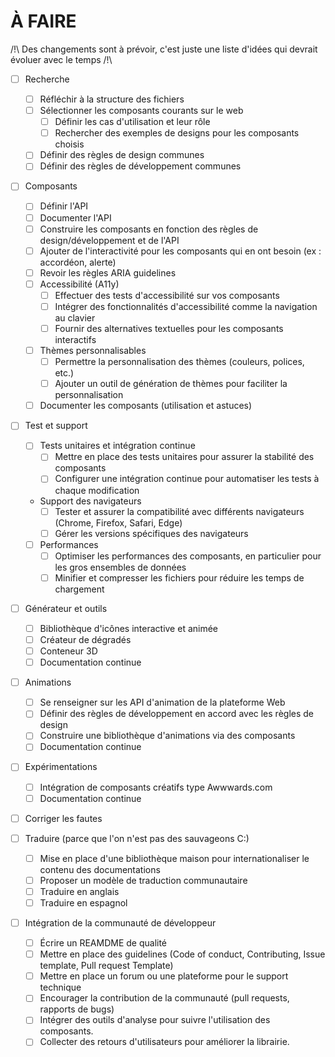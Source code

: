 # À FAIRE

/!\ Des changements sont à prévoir, c'est juste une liste d'idées qui devrait évoluer avec le temps /!\

- [ ] Recherche
    - [ ] Réfléchir à la structure des fichiers
    - [ ] Sélectionner les composants courants sur le web
        - [ ] Définir les cas d'utilisation et leur rôle
        - [ ] Rechercher des exemples de designs pour les composants choisis
    - [ ] Définir des règles de design communes
    - [ ] Définir des règles de développement communes

- [ ] Composants
    - [ ] Définir l'API
    - [ ] Documenter l'API
    - [ ] Construire les composants en fonction des règles de design/développement et de l'API
    - [ ] Ajouter de l'interactivité pour les composants qui en ont besoin (ex : accordéon, alerte)
    - [ ] Revoir les règles ARIA guidelines
    - [ ] Accessibilité (A11y)
        - [ ] Effectuer des tests d'accessibilité sur vos composants
        - [ ] Intégrer des fonctionnalités d'accessibilité comme la navigation au clavier
        - [ ] Fournir des alternatives textuelles pour les composants interactifs
    - [ ] Thèmes personnalisables
        - [ ] Permettre la personnalisation des thèmes (couleurs, polices, etc.)
        - [ ] Ajouter un outil de génération de thèmes pour faciliter la personnalisation
    - [ ] Documenter les composants (utilisation et astuces)

- [ ] Test et support 
    - [ ] Tests unitaires et intégration continue
        - [ ] Mettre en place des tests unitaires pour assurer la stabilité des composants
        - [ ] Configurer une intégration continue pour automatiser les tests à chaque modification
    - Support des navigateurs
        - [ ] Tester et assurer la compatibilité avec différents navigateurs (Chrome, Firefox, Safari, Edge)
        - [ ] Gérer les versions spécifiques des navigateurs
    - [ ] Performances
        - [ ] Optimiser les performances des composants, en particulier pour les gros ensembles de données
        - [ ] Minifier et compresser les fichiers pour réduire les temps de chargement

- [ ] Générateur et outils
    - [ ] Bibliothèque d'icônes interactive et animée
    - [ ] Créateur de dégradés
    - [ ] Conteneur 3D
    - [ ] Documentation continue

- [ ] Animations
    - [ ] Se renseigner sur les API d'animation de la plateforme Web
    - [ ] Définir des règles de développement en accord avec les règles de design
    - [ ] Construire une bibliothèque d'animations via des composants
    - [ ] Documentation continue

- [ ] Expérimentations
    - [ ] Intégration de composants créatifs type Awwwards.com
    - [ ] Documentation continue

- [ ] Corriger les fautes

- [ ] Traduire (parce que l'on n'est pas des sauvageons C:)
    - [ ] Mise en place d'une bibliothèque maison pour internationaliser le contenu des documentations
    - [ ] Proposer un modèle de traduction communautaire
    - [ ] Traduire en anglais
    - [ ] Traduire en espagnol

- [ ] Intégration de la communauté de développeur
    - [ ] Écrire un REAMDME de qualité
    - [ ] Mettre en place des guidelines (Code of conduct, Contributing, Issue template, Pull request Template)
    - [ ] Mettre en place un forum ou une plateforme pour le support technique
    - [ ] Encourager la contribution de la communauté (pull requests, rapports de bugs)
    - [ ] Intégrer des outils d'analyse pour suivre l'utilisation des composants.
    - [ ] Collecter des retours d'utilisateurs pour améliorer la librairie.